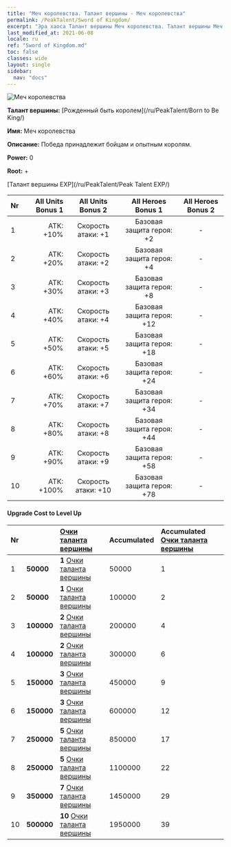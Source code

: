 ```yaml
---
title: "Меч королевства. Талант вершины - Меч королевства"
permalink: /PeakTalent/Sword of Kingdom/
excerpt: "Эра хаоса Талант вершины Меч королевства. Талант вершины Меч королевства. Меч королевства"
last_modified_at: 2021-06-08
locale: ru
ref: "Sword of Kingdom.md"
toc: false
classes: wide
layout: single
sidebar:
  nav: "docs"
---
```


  ![Меч королевства](/images/pt/talent_4401.png)

  **Талант вершины:** [Рожденный быть королем](/ru/PeakTalent/Born to Be King/)

  **Имя:** Меч королевства

  **Описание:** Победа принадлежит бойцам и опытным королям.

  **Power:** 0

  **Root:** +

  [Талант вершины EXP](/ru/PeakTalent/Peak Talent EXP/)

  | Nr | All Units Bonus 1 | All Units Bonus 2 | All Heroes Bonus 1 | All Heroes Bonus 2 |
  |:---|--------------:|:-------------:|:-------------:|:-------------:|
  | 1 | АТК: +10% | Скорость атаки: +1 | Базовая защита героя: +2 | - |
  | 2 | АТК: +20% | Скорость атаки: +2 | Базовая защита героя: +4 | - |
  | 3 | АТК: +30% | Скорость атаки: +3 | Базовая защита героя: +8 | - |
  | 4 | АТК: +40% | Скорость атаки: +4 | Базовая защита героя: +12 | - |
  | 5 | АТК: +50% | Скорость атаки: +5 | Базовая защита героя: +18 | - |
  | 6 | АТК: +60% | Скорость атаки: +6 | Базовая защита героя: +24 | - |
  | 7 | АТК: +70% | Скорость атаки: +7 | Базовая защита героя: +34 | - |
  | 8 | АТК: +80% | Скорость атаки: +8 | Базовая защита героя: +44 | - |
  | 9 | АТК: +90% | Скорость атаки: +9 | Базовая защита героя: +58 | - |
  | 10 | АТК: +100% | Скорость атаки: +10 | Базовая защита героя: +78 | - |


#### Upgrade Cost to Level Up

  | Nr | <i class="fas fa-coins"/> | [Очки таланта вершины](/ItemsRU/con_934/) | Accumulated <i class="fas fa-coins"/> | Accumulated [Очки таланта вершины](/ItemsRU/con_934/) |
  |:---|:--------------|:-------------|:-------------|:-------------|
  | 1 | **50000** | **1** [Очки таланта вершины](/ItemsRU/con_934/) | 50000 | 1 |
  | 2 | **50000** | **1** [Очки таланта вершины](/ItemsRU/con_934/) | 100000 | 2 |
  | 3 | **100000** | **2** [Очки таланта вершины](/ItemsRU/con_934/) | 200000 | 4 |
  | 4 | **100000** | **2** [Очки таланта вершины](/ItemsRU/con_934/) | 300000 | 6 |
  | 5 | **150000** | **3** [Очки таланта вершины](/ItemsRU/con_934/) | 450000 | 9 |
  | 6 | **150000** | **3** [Очки таланта вершины](/ItemsRU/con_934/) | 600000 | 12 |
  | 7 | **250000** | **5** [Очки таланта вершины](/ItemsRU/con_934/) | 850000 | 17 |
  | 8 | **250000** | **5** [Очки таланта вершины](/ItemsRU/con_934/) | 1100000 | 22 |
  | 9 | **350000** | **7** [Очки таланта вершины](/ItemsRU/con_934/) | 1450000 | 29 |
  | 10 | **500000** | **10** [Очки таланта вершины](/ItemsRU/con_934/) | 1950000 | 39 |
